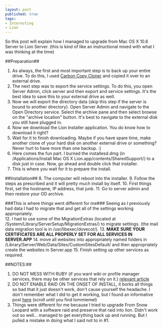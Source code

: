 ```yaml
---
layout: post
published: true
tags:
- Interesting
- Lion
---
```


So this post will explain how I managed to upgrade from Mac OS X 10.6 Server to Lion Server. (this is kind of like an instructional mixed with what I was thinking at the time)

##Preparation##

1. As always, the first and most important step is to back up your entire drive. To do this, I used [Carbon Copy Cloner](http://www.bombich.com) and copied it over to an external drive.  
2. The next step was to export the service settings. To do this, you open Server Admin, click server and then export and service settings. It's the best idea to save this to your external drive as well.
3. Now we will export the directory data (skip this step if the server is bound to another directory). Open Server Admin and navigate to the Open Directory service. Select the archive pane and then select browse on the "archive location" button. It's best to navigate to the external disk you still have plugged in.
4. Now we download the Lion Installer application. You do know how to download it right?
5. Wait for it to finish downloading. Maybe if you have spare time, make another clone of your hard disk on another external drive or something? Never hurt to have more than one backup. :)
6. Here comes the fun part. I burned the installesd.dmg (in /Applications/Install Mac OS X Lion.app/contents/SharedSupport/) to a disk just in case. Now, go ahead and double click that installer.
7. This is where you wait for it to prepare the install.

##Installation##
8. The computer will reboot into the installer.
9. Follow the steps as prescribed and it will pretty much install by itself.
10. First things first, set the hostname, IP address, that junk.
11. Go to server admin and then restore your OD archive.

###This is where things went different for me###
Seeing as I previously had data I had to migrate that and get all of the settings working appropriately.  
12. I had to use some of the MigrationExtras (located at /System/Library/ServerSetup/MigrationExtras/) to migrate settings. (the mail data migration tool is in /usr/libexec/dovecot/).
13. __MAKE SURE YOUR CERTIFICATES ARE ALL PROPERLY SET FOR ALL SERVICES IN SERVER.APP__
14. move all websites into appropriately named folders in /Library/Server/Web/Data/Sites/CustomSitesDefault/ and then appropriately create the websites in Server.app
15. Finish setting up other services as required.

##NOTES:##
1. DO NOT MESS WITH RUBY (if you want wiki or profile manager services, there may be other services that rely on it.) [relevant article](http://support.apple.com/kb/TS4042?viewlocale=en_US&locale=en_US)
2. DO NOT ENABLE RAID ON THE ONSET OF INSTALL, it borks all things so bad that it just doesn't work, don't cause yourself the headache. I don't remember what I did to get it working, but I found an informative post [here](https://discussions.apple.com/thread/3197548) (scroll until you find tommiemel)
3. Things were different for me because I tried to upgrade From Snow Leopard with a software raid and preserve that raid into lion. Didn't work out so well… managed to get everything back up and running. But I pulled a mistake in doing what I said not to in #1.
